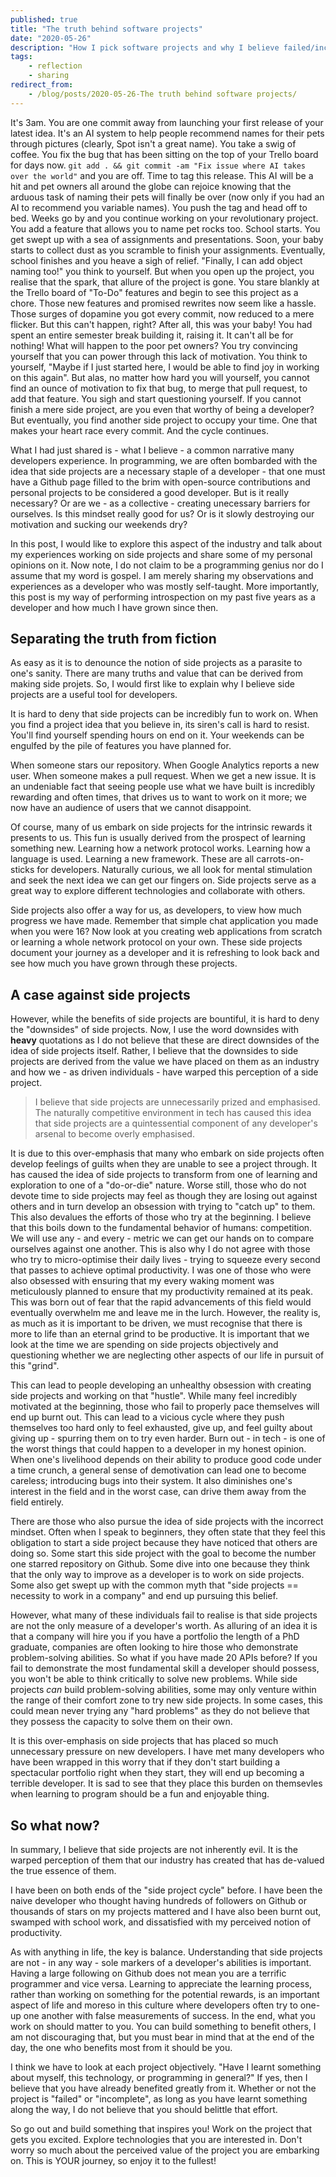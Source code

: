 ```yaml
---
published: true
title: "The truth behind software projects"
date: "2020-05-26"
description: "How I pick software projects and why I believe failed/incomplete projects are the best kind of projects"
tags:
    - reflection
    - sharing
redirect_from:
    - /blog/posts/2020-05-26-The truth behind software projects/
---
```


It's 3am. You are one commit away from launching your first release of your latest idea. It's an AI system to help 
people recommend names for their pets through pictures (clearly, Spot isn't a great name). You take a swig of coffee. 
You fix the bug that has been sitting on the top of your Trello board for days now. `git add . && git commit -am "Fix
issue where AI takes over the world"` and you are off. Time to tag this release. This AI will be a hit and pet owners
all around the globe can rejoice knowing that the arduous task of naming their pets will finally be over (now only if
you had an AI to recommend you variable names). You push the tag and head off to bed. Weeks go by and you continue 
working on your revolutionary project. You add a feature that allows you to name pet rocks too. School starts. You get
swept up with a sea of assignments and presentations. Soon, your baby starts to collect dust as you scramble to finish
your assignments. Eventually, school finishes and you heave a sigh of relief. "Finally, I can add object naming too!" 
you think to yourself. But when you open up the project, you realise that the spark, that allure of the project is 
gone. You stare blankly at the Trello board of "To-Do" features and begin to see this project as a chore. Those new
features and promised rewrites now seem like a hassle. Those surges of dopamine you got every commit, now reduced to a 
mere flicker. But this can't happen, right? After all, this was your baby! You had spent an entire semester break 
building it, raising it. It can't all be for nothing! What will happen to the poor pet owners?  You try convincing 
yourself that you can power through this lack of motivation. You think to yourself, "Maybe if I just started here, I 
would be able to find joy in working on this again". But alas, no matter how hard you will yourself, you cannot find 
an ounce of motivation to fix that bug, to merge that pull request, to add that feature. You sigh and start questioning
yourself. If you cannot finish a mere side project, are you even that worthy of being a developer?  But eventually, you
find another side project to occupy your time. One that makes your heart race every commit. And the cycle continues.

What I had just shared is - what I believe - a common narrative many developers experience. In programming, we are 
often bombarded with the idea that side projects are a necessary staple of a developer - that one must have a Github
page filled to the brim with open-source contributions and personal projects to be considered a good developer. But is
it really necessary? Or are we - as a collective - creating unecessary barriers for ourselves. Is this mindset really
good for us? Or is it slowly destroying our motivation and sucking our weekends dry?

In this post, I would like to explore this aspect of the industry and talk about my experiences working on side 
projects and share some of my personal opinions on it. Now note, I do not claim to be a programming genius nor do I 
assume that my word is gospel. I am merely sharing my observations and experiences as a developer who was mostly 
self-taught. More importantly, this post is my way of performing introspection on my past five years as a developer and
how much I have grown since then.

## Separating the truth from fiction

As easy as it is to denounce the notion of side projects as a parasite to one's sanity. There are many truths and value 
that can be derived from making side projets. So, I would first like to explain why I believe side projects are a 
useful tool for developers.

It is hard to deny that side projects can be incredibly fun to work on. When you find a project idea that you believe
in, its siren's call is hard to resist. You'll find yourself spending hours on end on it. Your weekends can be 
engulfed by the pile of features you have planned for. 

When someone stars our repository. When Google Analytics reports a new user. When someone makes a pull request. When we
get a new issue. It is an undeniable fact that seeing people use what we have built is incredibly rewarding and often
times, that drives us to want to work on it more; we now have an audience of users that we cannot disappoint.

Of course, many of us embark on side projects for the intrinsic rewards it presents to us. This fun is usually 
derived from the prospect of learning something new. Learning how a network protocol works. Learning how a language is 
used. Learning a new framework. These are all carrots-on-sticks for developers. Naturally curious, we all look for 
mental stimulation and seek the next idea we can get our fingers on. Side projects serve as a great way to explore
different technologies and collaborate with others.

Side projects also offer a way for us, as developers, to view how much progress we have made. Remember that simple chat
application you made when you were 16? Now look at you creating web applications from scratch or learning a whole 
network protocol on your own. These side projects document your journey as a developer and it is refreshing to look 
back and see how much you have grown through these projects.

## A case against side projects

However, while the benefits of side projects are bountiful, it is hard to deny the "downsides" of side projects. Now, I
use the word downsides with **heavy** quotations as I do not believe that these are direct downsides of the idea of 
side projects itself. Rather, I believe that the downsides to side projects are derived from the value we have placed
on them as an industry and how we - as driven individuals - have warped this perception of a side project.

> I believe that side projects are unnecessarily prized and emphasised. The naturally competitive environment in tech
> has caused this idea that side projects are a quintessential component of any developer's arsenal to become overly
> emphasised.

It is due to this over-emphasis that many who embark on side projects often develop feelings of guilts when they are
unable to see a project through. It has caused the idea of side projects to transform from one of learning and 
exploration to one of a "do-or-die" nature. Worse still, those who do not devote time to side projects may feel as 
though they are losing out against others and in turn develop an obsession with trying to "catch up" to them. This also
devalues the efforts of those who try at the beginning. I believe that this boils down to the fundamental behavior of 
humans: competition. We will use any - and every - metric we can get our hands on to compare ourselves against one 
another. This is also why I do not agree with those who try to micro-optimise their daily lives - trying to squeeze 
every second that passes to achieve optimal productivity. I was one of those who were also obsessed with ensuring that 
my every waking moment was meticulously planned to ensure that my productivity remained at its peak. This was born out 
of fear that the rapid advancements of this field would eventually overwhelm me and leave me in the lurch. However, the
reality is, as much as it is important to be driven, we must recognise that there is more to life than an eternal grind
to be productive. It is important that we look at the time we are spending on side projects objectively and questioning
whether we are neglecting other aspects of our life in pursuit of this "grind".

This can lead to people developing an unhealthy obsession with creating side projects and working on that "hustle". 
While many feel incredibly motivated at the beginning, those who fail to properly pace themselves will end up burnt 
out. This can lead to a vicious cycle where they push themselves too hard only to feel exhausted, give up, and feel 
guilty about giving up - spurring them on to try even harder. Burn out - in tech - is one of the worst things that 
could happen to a developer in my honest opinion. When one's livelihood depends on their ability to produce good code 
under a time crunch, a general sense of demotivation can lead one to become careless; introducing bugs into their 
system. It also diminishes one's interest in the field and in the worst case, can drive them away from the field 
entirely.

There are those who also pursue the idea of side projects with the incorrect mindset. Often when I speak to beginners,
they often state that they feel this obligation to start a side project because they have noticed that others are doing
so. Some start this side project with the goal to become the number one starred repository on Github. Some dive into
one because they think that the only way to improve as a developer is to work on side projects. Some also get swept up
with the common myth that "side projects == necessity to work in a company" and end up pursuing this belief.

However, what many of these individuals fail to realise is that side projects are not the only measure of a developer's
worth. As alluring of an idea it is that a company will hire you if you have a portfolio the length of a PhD graduate,
companies are often looking to hire those who demonstrate problem-solving abilities. So what if you have made 20 APIs
before? If you fail to demonstrate the most fundamental skill a developer should possess, you won't be able to think 
critically to solve new problems. While side projects *can* build problem-solving abilities, some may only venture 
within the range of their comfort zone to try new side projects. In some cases, this could mean never trying any 
"hard problems" as they do not believe that they possess the capacity to solve them on their own.

It is this over-emphasis on side projects that has placed so much unnecessary pressure on new developers. I have met 
many developers who have been wrapped in this worry that if they don't start building a spectacular portfolio right 
when they start, they will end up becoming a terrible developer. It is sad to see that they place this burden on 
themsevles when learning to program should be a fun and enjoyable thing.

## So what now?

In summary, I believe that side projects are not inherently evil. It is the warped perception of them that our industry
has created that has de-valued the true essence of them.

I have been on both ends of the "side project cycle" before. I have been the naive developer who thought having 
hundreds of followers on Github or thousands of stars on my projects mattered and I have also been burnt out, swamped 
with school work, and dissatisfied with my perceived notion of productivity. 

As with anything in life, the key is balance. Understanding that side projects are not - in any way - sole markers of a
developer's abilities is important. Having a large following on Github does not mean you are a terrific programmer and
vice versa. Learning to appreciate the learning process, rather than working on something for the potential rewards, is
an important aspect of life and moreso in this culture where developers often try to one-up one another with false 
measurements of success. In the end, what you work on should matter to you. You can build something to benefit others,
I am not discouraging that, but you must bear in mind that at the end of the day, the one who benefits most from it 
should be you.

I think we have to look at each project objectively. "Have I learnt something about myself, this technology, or 
programming in general?" If yes, then I believe that you have already benefited greatly from it. Whether or not the 
project is "failed" or "incomplete", as long as you have learnt something along the way, I do not believe that you 
should belittle that effort.

So go out and build something that inspires you! Work on the project that gets you excited. Explore technologies that 
you are interested in. Don't worry so much about the perceived value of the project you are embarking on. This is YOUR
journey, so enjoy it to the fullest! 
